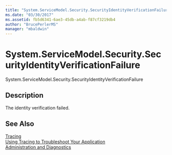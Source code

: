 ```yaml
---
title: "System.ServiceModel.Security.SecurityIdentityVerificationFailure"
ms.date: "03/30/2017"
ms.assetid: fb5d6341-6ae3-45db-a4ab-f87cf3219db4
author: "BrucePerlerMS"
manager: "mbaldwin"
---
```

# System.ServiceModel.Security.SecurityIdentityVerificationFailure
System.ServiceModel.Security.SecurityIdentityVerificationFailure  
  
## Description  
 The identity verification failed.  
  
## See Also  
 [Tracing](../../../../../docs/framework/wcf/diagnostics/tracing/index.md)  
 [Using Tracing to Troubleshoot Your Application](../../../../../docs/framework/wcf/diagnostics/tracing/using-tracing-to-troubleshoot-your-application.md)  
 [Administration and Diagnostics](../../../../../docs/framework/wcf/diagnostics/index.md)
